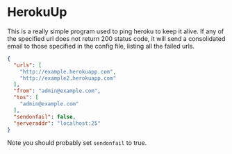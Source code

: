 # HerokuUp

This is a really simple program used to ping heroku to keep it alive. If any of the specified url does not return 200 status code, it will send a consolidated email to those specified in the config file, listing all the failed urls. 

```json
{
  "urls": [
    "http://example.herokuapp.com",
    "http://example2.herokuapp.com"
  ],
  "from": "admin@example.com",
  "tos": [
    "admin@example.com"
  ],
  "sendonfail": false,
  "serveraddr": "localhost:25"
}
```

Note you should probably set `sendonfail` to true.